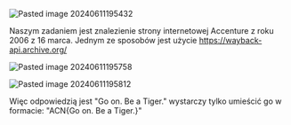 ![Pasted image 20240611195432](Pasted%20image%2020240611195432.png)

Naszym zadaniem jest znalezienie strony internetowej Accenture z roku 2006 z 16 marca. Jednym ze sposobów jest użycie https://wayback-api.archive.org/

![Pasted image 20240611195758](Pasted%20image%2020240611195758.png)

![Pasted image 20240611195812](Pasted%20image%2020240611195812.png)

Więc odpowiedzią jest "Go on. Be a Tiger." wystarczy tylko umieścić go w formacie: 
"ACN{Go on. Be a Tiger.}"
